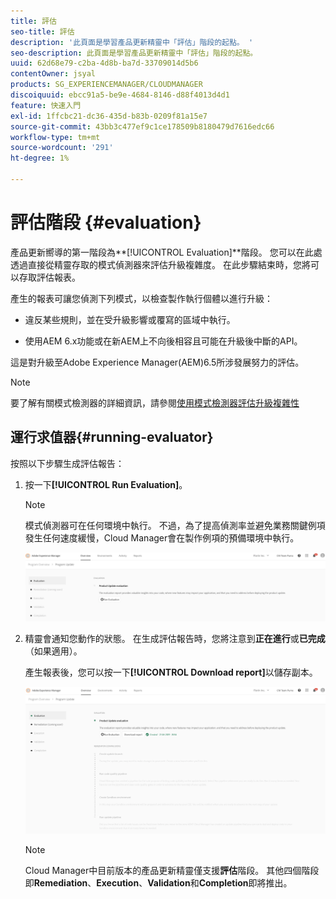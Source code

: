 ```yaml
---
title: 評估
seo-title: 評估
description: '此頁面是學習產品更新精靈中「評估」階段的起點。 '
seo-description: 此頁面是學習產品更新精靈中「評估」階段的起點。
uuid: 62d68e79-c2ba-4d8b-ba7d-33709014d5b6
contentOwner: jsyal
products: SG_EXPERIENCEMANAGER/CLOUDMANAGER
discoiquuid: ebcc91a5-be9e-4684-8146-d88f4013d4d1
feature: 快速入門
exl-id: 1ffcbc21-dc36-435d-b83b-0209f81a15e7
source-git-commit: 43bb3c477ef9c1ce178509b8180479d7616edc66
workflow-type: tm+mt
source-wordcount: '291'
ht-degree: 1%

---
```


# 評估階段 {#evaluation}

產品更新嚮導的第一階段為&#x200B;**[!UICONTROL Evaluation]**階段。
您可以在此處透過直接從精靈存取的模式偵測器來評估升級複雜度。 在此步驟結束時，您將可以存取評估報表。

產生的報表可讓您偵測下列模式，以檢查製作執行個體以進行升級：

* 違反某些規則，並在受升級影響或覆寫的區域中執行。

* 使用AEM 6.x功能或在新AEM上不向後相容且可能在升級後中斷的API。

這是對升級至Adobe Experience Manager(AEM)6.5所涉發展努力的評估。

>[!NOTE]
>
>要了解有關模式檢測器的詳細資訊，請參閱[使用模式檢測器評估升級複雜性](https://helpx.adobe.com/experience-manager/6-4/sites/deploying/using/pattern-detector.html)

## 運行求值器{#running-evaluator}

按照以下步驟生成評估報告：

1. 按一下&#x200B;**[!UICONTROL Run Evaluation]**。

   >[!NOTE]
   >
   >模式偵測器可在任何環境中執行。 不過，為了提高偵測率並避免業務關鍵例項發生任何速度緩慢，Cloud Manager會在製作例項的預備環境中執行。

   ![](assets/Run-Evaluation.png)

1. 精靈會通知您動作的狀態。 在生成評估報告時，您將注意到&#x200B;**正在進行**&#x200B;或&#x200B;**已完成**（如果適用）。

   產生報表後，您可以按一下&#x200B;**[!UICONTROL Download report]**&#x200B;以儲存副本。

   ![](assets/Evaluation-1.png)


   >[!NOTE]
   >
   >Cloud Manager中目前版本的產品更新精靈僅支援&#x200B;**評估**&#x200B;階段。 其他四個階段即&#x200B;**Remediation**、**Execution**、**Validation**&#x200B;和&#x200B;**Completion**&#x200B;即將推出。
